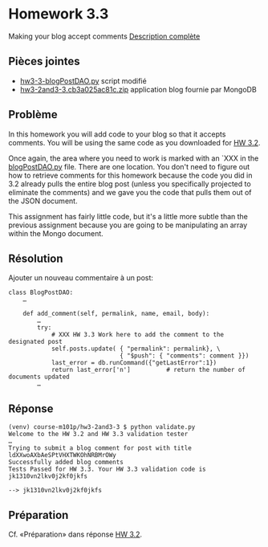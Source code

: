 # Homework 3.3

Making your blog accept comments [Description complète](https://education.10gen.com/courses/10gen/M101P/2014_February/courseware/Week_3_Schema_Design/529e0109e2d42347509fb3aa/)

## Pièces jointes

* [hw3-3-blogPostDAO.py](hw3-3-blogPostDAO.py) script modifié
* [hw3-2and3-3.cb3a025ac81c.zip](hw3-2and3-3.cb3a025ac81c.zip) application blog fournie par MongoDB

## Problème

In this homework you will add code to your blog so that it accepts comments. You will be using the same code as you downloaded for [HW 3.2](hw3-2-answer.md).

Once again, the area where you need to work is marked with an `XXX in the [blogPostDAO.py](hw3-3-blogPostDAO.py) file. There are one location. You don't need to figure out how to retrieve comments for this homework because the code you did in 3.2 already pulls the entire blog post (unless you specifically projected to eliminate the comments) and we gave you the code that pulls them out of the JSON document.

This assignment has fairly little code, but it's a little more subtle than the previous assignment because you are going to be manipulating an array within the Mongo document. 

## Résolution

Ajouter un nouveau commentaire à un post:

    class BlogPostDAO:
        …

        def add_comment(self, permalink, name, email, body):
            …
            try:
                # XXX HW 3.3 Work here to add the comment to the designated post
                self.posts.update( { "permalink": permalink}, \
                                   { "$push": { "comments": comment }})
                last_error = db.runCommand({"getLastError":1})
                return last_error['n']          # return the number of documents updated
            …

## Réponse

    (venv) course-m101p/hw3-2and3-3 $ python validate.py 
    Welcome to the HW 3.2 and HW 3.3 validation tester
    …
    Trying to submit a blog comment for post with title ldXXwoAXbAeSPtVHXTWKOhNRBMrOWy
    Successfully added blog comments
    Tests Passed for HW 3.3. Your HW 3.3 validation code is jk1310vn2lkv0j2kf0jkfs

    --> jk1310vn2lkv0j2kf0jkfs

## Préparation

Cf. «Préparation» dans réponse [HW 3.2](hw3-2-answer.md#préparation).